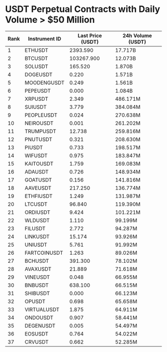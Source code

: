 # USDT Perpetual Contracts with Daily Volume > $50 Million

| Rank | Instrument ID | Last Price (USDT) | 24h Volume (USDT) |
|------|---------------|-------------------|-------------------|
| 1 | ETHUSDT | 2393.590 | 17.717B |
| 2 | BTCUSDT | 103267.900 | 12.073B |
| 3 | SOLUSDT | 165.520 | 1.870B |
| 4 | DOGEUSDT | 0.220 | 1.571B |
| 5 | MOODENGUSDT | 0.249 | 1.561B |
| 6 | PEPEUSDT | 0.000 | 1.084B |
| 7 | XRPUSDT | 2.349 | 486.171M |
| 8 | SUIUSDT | 3.779 | 384.084M |
| 9 | PEOPLEUSDT | 0.024 | 270.638M |
| 10 | NEIROUSDT | 0.001 | 261.202M |
| 11 | TRUMPUSDT | 12.738 | 259.816M |
| 12 | PNUTUSDT | 0.321 | 208.630M |
| 13 | PIUSDT | 0.733 | 198.517M |
| 14 | WIFUSDT | 0.975 | 183.847M |
| 15 | KAITOUSDT | 1.759 | 169.083M |
| 16 | ADAUSDT | 0.726 | 148.934M |
| 17 | GOATUSDT | 0.156 | 141.816M |
| 18 | AAVEUSDT | 217.250 | 136.774M |
| 19 | ETHFIUSDT | 1.249 | 131.987M |
| 20 | LTCUSDT | 96.840 | 119.390M |
| 21 | ORDIUSDT | 9.424 | 101.221M |
| 22 | WLDUSDT | 1.110 | 99.199M |
| 23 | FILUSDT | 2.772 | 94.287M |
| 24 | LINKUSDT | 15.174 | 93.926M |
| 25 | UNIUSDT | 5.761 | 91.992M |
| 26 | FARTCOINUSDT | 1.263 | 89.026M |
| 27 | BCHUSDT | 391.300 | 78.102M |
| 28 | AVAXUSDT | 21.889 | 71.618M |
| 29 | VINEUSDT | 0.048 | 66.955M |
| 30 | BNBUSDT | 638.100 | 66.515M |
| 31 | SHIBUSDT | 0.000 | 66.123M |
| 32 | OPUSDT | 0.698 | 65.658M |
| 33 | VIRTUALUSDT | 1.875 | 64.911M |
| 34 | ONDOUSDT | 0.907 | 58.441M |
| 35 | DEGENUSDT | 0.005 | 54.497M |
| 36 | EOSUSDT | 0.764 | 54.022M |
| 37 | CRVUSDT | 0.662 | 52.285M |
